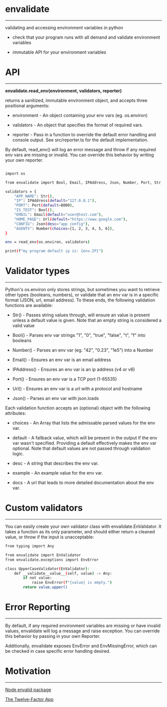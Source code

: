 # envalidate #

---
validating and accessing environment variables in python

* check that your program runs with all demand and validate environment variables

* immutable API for your environment variables

# API #

---

**envalidate.read_env(environment, validators, reporter)**

returns a sanitized, immutable environment object, and accepts three positional arguments:

* environment - An object containing your env vars (eg. os.environ)

* validators - An object that specifies the format of required vars.

* reporter - Pass in a function to override the default error handling and console output. See
  src/reporter.ts for the default implementation.

By default, read_env() will log an error message and throw if any required env vars are missing or
invalid. You can override this behavior by writing your own reporter.

```sh

import os

from envalidate import Bool, Email, IPAddress, Json, Number, Port, Str, Url, read_env

validators = {
    "APP_NAME": Str(),
    "IP": IPAddress(default="127.0.0.1"),
    "PORT": Port(default=8000),
    "IS_TEST": Bool(),
    "EMAIL": Email(default="user@test.com"),
    "HOME_PAGE": Url(default="https://www.google.com"),
    "CONFIG": Json(desc="app config"),
    "AGENTS": Number(choices=[1, 2, 3, 4, 5, 6]),
}

env = read_env(os.environ, validators)

print(f"my program default ip is: {env.IP}")

```

# Validator types #

---

Python's os.environ only stores strings, but sometimes you want to retrieve other types (booleans, numbers), or validate that an env var is in a specific format (JSON, url, email address). To these ends, the following validation functions are available:

* Str() - Passes string values through, will ensure an value is present unless a default value is given. Note that an empty string is considered a valid value

* Bool() - Parses env var strings "1", "0", "true", "false", "t", "f" into booleans

* Number() - Parses an env var (eg. "42", "0.23", "1e5") into a Number

* Email() - Ensures an env var is an email address

* IPAddress() - Ensures an env var is an ip address (v4 or v6)

* Port() - Ensures an env var is a TCP port (1-65535)

* Url() - Ensures an env var is a url with a protocol and hostname

* Json() - Parses an env var with json.loads

Each validation function accepts an (optional) object with the following attributes:

* choices - An Array that lists the admissable parsed values for the env var.

* default - A fallback value, which will be present in the output if the env var wasn't specified. Providing a default effectively makes the env var optional. Note that default values are not passed through validation logic.

* desc - A string that describes the env var.

* example - An example value for the env var.

* docs - A url that leads to more detailed documentation about the env var.

# Custom validators #

---

You can easily create your own validator class with envalidate.EnValidator. 
It takes a function as its only parameter, and should either return a cleaned value, or throw if the input is unacceptable:

```sh
from typing import Any

from envalidate import EnValidator
from envalidate.exceptions import EnvError

class UpperCaseValidator(EnValidator):
    def __validate__value__(self, value) -> Any:
        if not value:
            raise EnvError(f"{value} is empty.")
        return value.upper()

```

# Error Reporting #

---

By default, if any required environment variables are missing or have invalid values, envalidate will log a message and raise exception. 
You can override this behavior by passing in your own Reporter.

Additionally, envalidate exposes EnvError and EnvMissingError, which can be checked in case specific error handling desired.

# Motivation #

---

[Node envalid package](https://www.npmjs.com/package/envalid)

[The Twelve-Factor App](http://www.12factor.net/config)

